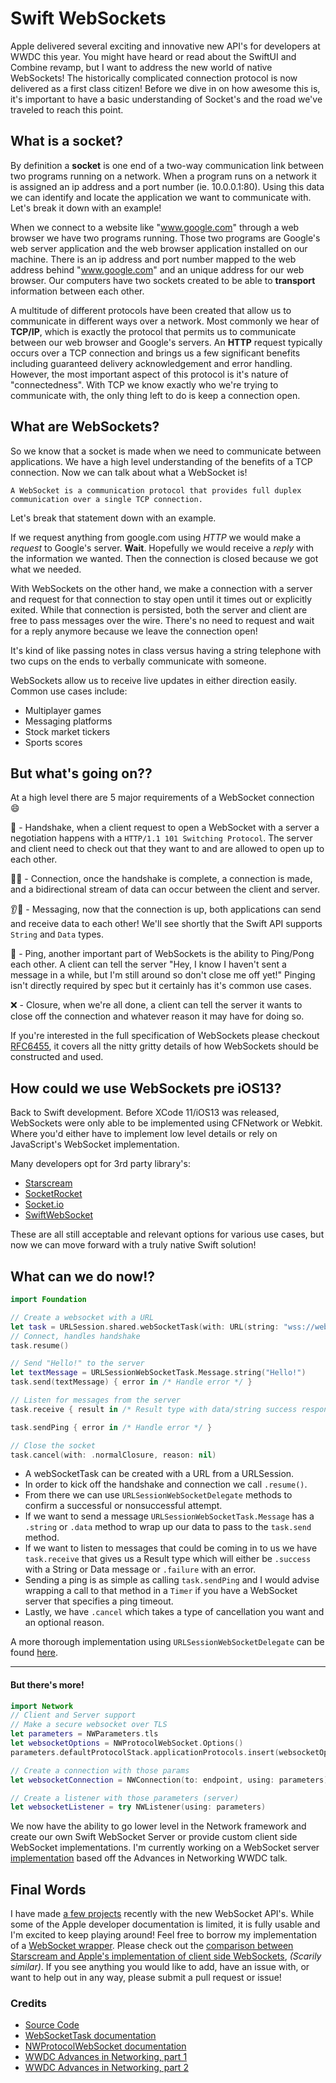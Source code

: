 # Swift WebSockets

Apple delivered several exciting and innovative new API's for developers at WWDC this year.  You might have heard or read about the SwiftUI and Combine revamp, but I want to address the new world of native WebSockets!  The historically complicated connection protocol is now delivered as a first class citizen!  Before we dive in on how awesome this is, it's important to have a basic understanding of Socket's and the road we've traveled to reach this point.

## What is a socket?

By definition a **socket** is one end of a two-way communication link between two programs running on a network.  When a program runs on a network it is assigned an ip address and a port number (ie. 10.0.0.1:80). Using this data we can identify and locate the application we want to communicate with.  Let's break it down with an example! 

When we connect to a website like "www.google.com" through a web browser we have two programs running.  Those two programs are Google's web server application and the web browser application installed on our machine.  There is an ip address and port number mapped to the web address behind "www.google.com" and an unique address for our web browser.  Our computers have two sockets created to be able to **transport** information between each other.

A multitude of different protocols have been created that allow us to communicate in different ways over a network.  Most commonly we hear of **TCP/IP**, which is exactly the protocol that permits us to communicate between our web browser and Google's servers.  An **HTTP** request typically occurs over a TCP connection and brings us a few significant benefits including guaranteed delivery acknowledgement and error handling.  However, the most important aspect of this protocol is it's nature of "connectedness".  With TCP we know exactly who we're trying to communicate with, the only thing left to do is keep a connection open.

## What are WebSockets?

So we know that a socket is made when we need to communicate between applications.  We have a high level understanding of the benefits of a TCP connection.  Now we can talk about what a WebSocket is!

```
A WebSocket is a communication protocol that provides full duplex communication over a single TCP connection.
```

Let's break that statement down with an example.

If we request anything from google.com using _HTTP_ we would make a _request_ to Google's server.  **Wait**.  Hopefully we would receive a _reply_ with the information we wanted.  Then the connection is closed because we got what we needed.

With WebSockets on the other hand, we make a connection with a server and request for that connection to stay open until it times out or explicitly exited.  While that connection is persisted, both the server and client are free to pass messages over the wire.  There's no need to request and wait for a reply anymore because we leave the connection open!

It's kind of like passing notes in class versus having a string telephone with two cups on the ends to verbally communicate with someone.

WebSockets allow us to receive live updates in either direction easily.  Common use cases include:
- Multiplayer games
- Messaging platforms
- Stock market tickers
- Sports scores

## But what's going on??
At a high level there are 5 major requirements of a WebSocket connection 😄

🤝 - Handshake, when a client request to open a WebSocket with a server a negotiation happens with a `HTTP/1.1 101 Switching Protocol`.  The server and client need to check out that they want to and are allowed to open up to each other.

🔐🔗 - Connection, once the handshake is complete, a connection is made, and a bidirectional stream of data can occur between the client and server.

👂💬 - Messaging, now that the connection is up, both applications can send and receive data to each other!  We'll see shortly that the Swift API supports `String` and `Data` types.

🏓 - Ping, another important part of WebSockets is the ability to Ping/Pong each other.  A client can tell the server "Hey, I know I haven't sent a message in a while, but I'm still around so don't close me off yet!"  Pinging isn't directly required by spec but it certainly has it's common use cases.

❌ - Closure, when we're all done, a client can tell the server it wants to close off the connection and whatever reason it may have for doing so.

If you're interested in the full specification of WebSockets please checkout [RFC6455](https://tools.ietf.org/html/rfc6455), it covers all the nitty gritty details of how WebSockets should be constructed and used.

## How could we use WebSockets pre iOS13?

Back to Swift development.  Before XCode 11/iOS13 was released, WebSockets were only able to be implemented using CFNetwork or Webkit.  Where you'd either have to implement low level details or rely on JavaScript's WebSocket implementation.  

Many developers opt for 3rd party library's: 
- [Starscream](https://github.com/daltoniam/Starscream)
- [SocketRocket](https://github.com/facebook/SocketRocket)
- [Socket.io](https://github.com/socketio/socket.io-client-swift)
- [SwiftWebSocket](https://github.com/tidwall/SwiftWebSocket)

These are all still acceptable and relevant options for various use cases, but now we can move forward with a truly native Swift solution!

## What can we do now!?

```swift
import Foundation

// Create a websocket with a URL
let task = URLSession.shared.webSocketTask(with: URL(string: "wss://websocket.example")!)
// Connect, handles handshake
task.resume()

// Send "Hello!" to the server
let textMessage = URLSessionWebSocketTask.Message.string("Hello!")
task.send(textMessage) { error in /* Handle error */ }

// Listen for messages from the server
task.receive { result in /* Result type with data/string success responses */ }

task.sendPing { error in /* Handle error */ }

// Close the socket
task.cancel(with: .normalClosure, reason: nil)
```

- A webSocketTask can be created with a URL from a URLSession.  
- In order to kick off the handshake and connection we call `.resume()`.  
- From there we can use `URLSessionWebSocketDelegate` methods to confirm a successful or nonsuccessful attempt.  
- If we want to send a message `URLSessionWebSocketTask.Message` has a `.string` or `.data` method to wrap up our data to pass to the `task.send` method.  
- If we want to listen to messages that could be coming in to us we have `task.receive` that gives us a Result type which will either be `.success` with a String or Data message or `.failure` with an error.  
- Sending a ping is as simple as calling `task.sendPing` and I would advise wrapping a call to that method in a `Timer` if you have a WebSocket server that specifies a ping timeout.  
- Lastly, we have `.cancel` which takes a type of cancellation you want and an optional reason.

A more thorough implementation using `URLSessionWebSocketDelegate` can be found [here](https://github.com/MichaelNeas/perpetual-learning/blob/master/ios-sockets/SwiftWebSockets/SwiftWebSockets/Networking/NativeWebSocket.swift).

-----

#### But there's more!

```swift
import Network
// Client and Server support
// Make a secure websocket over TLS
let parameters = NWParameters.tls
let websocketOptions = NWProtocolWebSocket.Options()
parameters.defaultProtocolStack.applicationProtocols.insert(websocketOptions, at: 0)

// Create a connection with those params
let websocketConnection = NWConnection(to: endpoint, using: parameters)

// Create a listener with those parameters (server)
let websocketListener = try NWListener(using: parameters)
```

We now have the ability to go lower level in the Network framework and create our own Swift WebSocket Server or provide custom client side WebSocket implementations.  I'm currently working on a WebSocket server [implementation](https://github.com/MichaelNeas/perpetual-learning/blob/master/ios-sockets/SwiftWebSockets/SwiftWebSockets/Networking/NativeWebSocketServer.swift) based off the Advances in Networking WWDC talk.


## Final Words

I have made [a few projects](https://github.com/MichaelNeas/perpetual-learning/tree/master/ios-sockets) recently with the new WebSocket API's.  While some of the Apple developer documentation is limited, it is fully usable and I'm excited to keep playing around!  Feel free to borrow my implementation of a [WebSocket wrapper](https://github.com/MichaelNeas/perpetual-learning/blob/master/ios-sockets/SwiftWebSockets/SwiftWebSockets/Networking/NativeWebSocket.swift). Please check out the [comparison between Starscream and Apple's implementation of client side WebSockets](https://github.com/MichaelNeas/perpetual-learning/tree/master/ios-sockets/StarscreamComparison), _(Scarily similar)_.  If you see anything you would like to add, have an issue with, or want to help out in any way, please submit a pull request or issue!


### Credits

- [Source Code](https://github.com/MichaelNeas/perpetual-learning/tree/master/ios-sockets)
- [WebSocketTask documentation](https://developer.apple.com/documentation/foundation/urlsessionwebsockettask)
- [NWProtocolWebSocket documentation](https://developer.apple.com/documentation/network/nwprotocolwebsocket)
- [WWDC Advances in Networking, part 1](https://developer.apple.com/videos/play/wwdc2019/712/)
- [WWDC Advances in Networking, part 2](https://developer.apple.com/videos/play/wwdc2019/713/)
